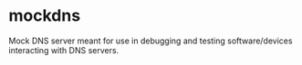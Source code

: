 # mockdns
Mock DNS server meant for use in debugging and testing software/devices interacting with DNS servers.
